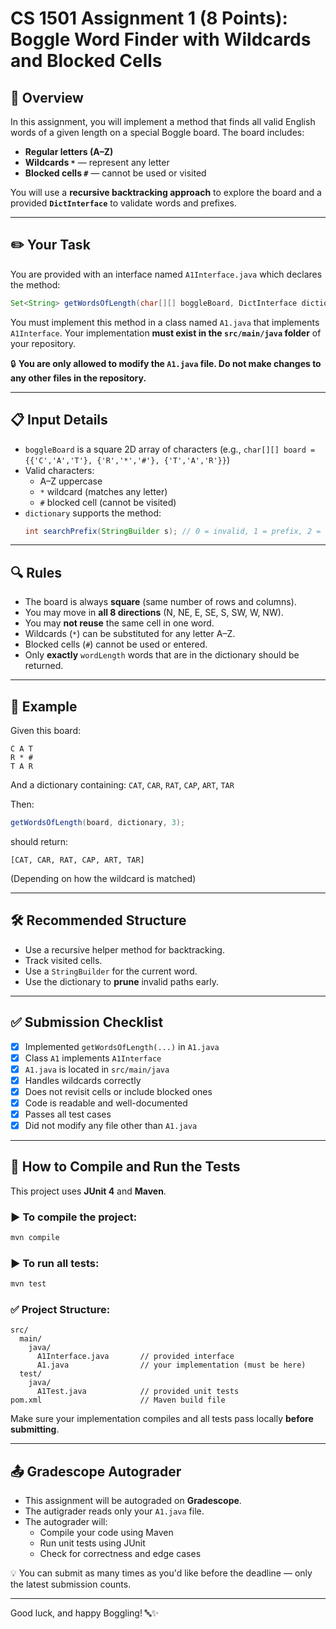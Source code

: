 # CS 1501 Assignment 1 (8 Points): Boggle Word Finder with Wildcards and Blocked Cells

## 📘 Overview
In this assignment, you will implement a method that finds all valid English words of a given length on a special Boggle board. The board includes:

- **Regular letters (A–Z)**
- **Wildcards `*`** — represent any letter
- **Blocked cells `#`** — cannot be used or visited

You will use a **recursive backtracking approach** to explore the board and a provided **`DictInterface`** to validate words and prefixes.

---

## ✏️ Your Task
You are provided with an interface named `A1Interface.java` which declares the method:

```java
Set<String> getWordsOfLength(char[][] boggleBoard, DictInterface dictionary, int wordLength);
```

You must implement this method in a class named `A1.java` that implements `A1Interface`. Your implementation **must exist in the `src/main/java` folder** of your repository.

🔒 **You are only allowed to modify the `A1.java` file. Do not make changes to any other files in the repository.**

---

## 📋 Input Details
- `boggleBoard` is a square 2D array of characters (e.g., `char[][] board = {{'C','A','T'}, {'R','*','#'}, {'T','A','R'}}`)
- Valid characters:
  - A–Z uppercase
  - `*` wildcard (matches any letter)
  - `#` blocked cell (cannot be visited)
- `dictionary` supports the method:
  ```java
  int searchPrefix(StringBuilder s); // 0 = invalid, 1 = prefix, 2 = word, 3 = word & prefix
  ```

---

## 🔍 Rules
- The board is always **square** (same number of rows and columns).
- You may move in **all 8 directions** (N, NE, E, SE, S, SW, W, NW).
- You may **not reuse** the same cell in one word.
- Wildcards (`*`) can be substituted for any letter A–Z.
- Blocked cells (`#`) cannot be used or entered.
- Only **exactly** `wordLength` words that are in the dictionary should be returned.

---

## 🧪 Example
Given this board:
```
C A T
R * #
T A R
```
And a dictionary containing: `CAT`, `CAR`, `RAT`, `CAP`, `ART`, `TAR`

Then:
```java
getWordsOfLength(board, dictionary, 3);
```
should return:
```
[CAT, CAR, RAT, CAP, ART, TAR]
```
(Depending on how the wildcard is matched)

---

## 🛠️ Recommended Structure
- Use a recursive helper method for backtracking.
- Track visited cells.
- Use a `StringBuilder` for the current word.
- Use the dictionary to **prune** invalid paths early.

---

## ✅ Submission Checklist
- [x] Implemented `getWordsOfLength(...)` in `A1.java`
- [x] Class `A1` implements `A1Interface`
- [x] `A1.java` is located in `src/main/java`
- [x] Handles wildcards correctly
- [x] Does not revisit cells or include blocked ones
- [x] Code is readable and well-documented
- [x] Passes all test cases
- [x] Did not modify any file other than `A1.java`

---

## 🧪 How to Compile and Run the Tests
This project uses **JUnit 4** and **Maven**.

### ▶️ To compile the project:
```bash
mvn compile
```

### ▶️ To run all tests:
```bash
mvn test
```

### ✅ Project Structure:
```
src/
  main/
    java/
      A1Interface.java       // provided interface
      A1.java                // your implementation (must be here)
  test/
    java/
      A1Test.java            // provided unit tests
pom.xml                      // Maven build file
```

Make sure your implementation compiles and all tests pass locally **before submitting**.

---

## 📤 Gradescope Autograder
- This assignment will be autograded on **Gradescope**.
- The autigrader reads only your `A1.java` file.
- The autograder will:
  - Compile your code using Maven
  - Run unit tests using JUnit
  - Check for correctness and edge cases

💡 You can submit as many times as you'd like before the deadline — only the latest submission counts.

---

Good luck, and happy Boggling! 🔤✨

